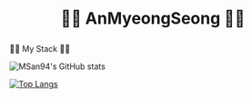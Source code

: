 # <p align="center">👏👏 AnMyeongSeong 👏👏</p>





👀👀 My Stack 👀👀



![MSan94's GitHub stats](https://github-readme-stats.vercel.app/api?username=MSan94&show_icons=true&theme=radical)

[![Top Langs](https://github-readme-stats.vercel.app/api/top-langs/?username=MSan94&layout=compact)](https://github.com/anuraghazra/github-readme-stats)
